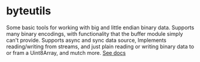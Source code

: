 # byteutils
Some basic tools for working with big and little endian binary data.
Supports many binary encodings, with functionality that the buffer module simply can't provide.
Supports async and sync data source,
Implements reading/writing from streams, and just plain reading or writing binary data to or fram a Uint8Array,
and mutch more.
[See docs](https://chickenjdk.github.io/byteutils/docs/3.0.1)